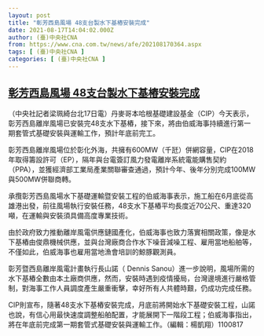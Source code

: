 ```yaml
---
layout: post
title: "彰芳西島風場 48支台製水下基樁安裝完成"
date: 2021-08-17T14:04:02.000Z
author: (臺)中央社CNA
from: https://www.cna.com.tw/news/afe/202108170364.aspx
tags: [ (臺)中央社CNA ]
categories: [ (臺)中央社CNA ]
---
```

<!--1629209042000-->
[彰芳西島風場 48支台製水下基樁安裝完成](https://www.cna.com.tw/news/afe/202108170364.aspx)
------

<div>
<div></div><div class="paragraph"><p>（中央社記者梁珮綺台北17日電）丹麥哥本哈根基礎建設基金（CIP）今天表示，彰芳西島離岸風場已安裝完48支水下基樁，接下來，將由伯威海事持續進行第一期套管式基礎安裝與運輸工作，預計年底前完工。</p><p>彰芳西島離岸風場位於彰化外海，共擁有600MW（千瓩）併網容量，CIP在2018年取得籌設許可（EP），隔年與台電簽訂風力發電離岸系統電能購售契約（PPA），並獲經濟部工業局產業關聯審查通過，預計今年、後年分別完成100MW與500MW併聯商轉。</p><p>承攬彰芳西島風場水下基礎運輸暨安裝工程的伯威海事表示，施工船在6月底從高雄港出發，前往風場執行安裝任務，48支水下基樁平均長度近70公尺、重達320噸，在運輸與安裝須具備高度專業技術。</p><p>由於政府致力推動離岸風電供應鏈國產化，伯威海事也致力落實相關政策，像是水下基樁由俊鼎機械供應，並與台灣廠商合作水下噪音減噪工程、雇用當地船舶等，不僅如此，伯威海事也雇用當地漁會培訓的鯨豚觀測員。</p><p>彰芳暨西島離岸風電計畫執行長山諾（ Dennis Sanou）進一步說明，風場所需的水下基樁全數由本土廠商供應，然而，安裝時遇到疫情擾局，台灣邊境進行嚴格管制，對海事工作人員調度產生嚴重衝擊，幸好所有人共體時艱，仍成功完成任務。</p><p>CIP則宣布，隨著48支水下基樁安裝完成，月底前將開始水下基礎安裝工程，山諾也說，有信心用最快速度調整船舶配置，才能展開下一階段工程；伯威海事指出，將在年底前完成第一期套管式基礎安裝與運輸工作。（編輯：楊凱翔）1100817</p></div>
</div>
